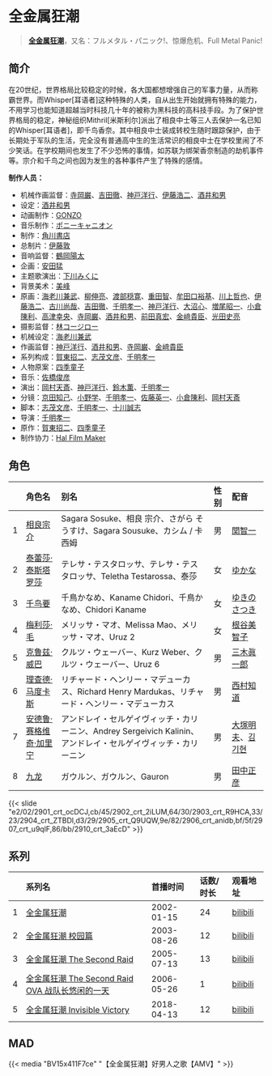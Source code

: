 # 全金属狂潮


> <u>**[全金属狂潮](https://bgm.tv/subject/334)**</u>，又名：フルメタル・パニック!、惊爆危机、Full Metal Panic!

## 简介

在20世纪，世界格局比较稳定的时候，各大国都想增强自己的军事力量，从而称霸世界。而Whisper[耳语者]这种特殊的人类，自从出生开始就拥有特殊的能力，不用学习也能知道超越当时科技几十年的被称为黑科技的高科技手段。为了保护世界格局的稳定，神秘组织Mithril[米斯利尔]派出了相良中士等三人去保护一名已知的Whisper[耳语者]，即千鸟香奈。其中相良中士装成转校生随时跟踪保护，由于长期处于军队的生活，完全没有普通高中生的生活常识的相良中士在学校里闹了不少笑话。在学校期间也发生了不少恐怖的事情，如苏联为绑架香奈制造的劫机事件等。宗介和千鸟之间也因为发生的各种事件产生了特殊的感情。

**制作人员：**
- 机械作画监督：[寺岡巌](https://bgm.tv/person/11592)、[吉田徹](https://bgm.tv/person/418)、[神戸洋行](https://bgm.tv/person/3678)、[伊藤浩二](https://bgm.tv/person/1966)、[酒井和男](https://bgm.tv/person/11837)
- 设定：[酒井和男](https://bgm.tv/person/11837)
- 动画制作：[GONZO](https://bgm.tv/person/541)
- 音乐制作：[ポニーキャニオン](https://bgm.tv/person/64)
- 制作：[角川書店](https://bgm.tv/person/518)
- 总制片：[伊藤敦](https://bgm.tv/person/666)
- 音响监督：[鶴岡陽太](https://bgm.tv/person/29)
- 企画：[安田猛](https://bgm.tv/person/710)
- 主题歌演出：[下川みくに](https://bgm.tv/person/6810)
- 背景美术：[美峰](https://bgm.tv/person/27305)
- 原画：[海老川兼武](https://bgm.tv/person/9236)、[柳伸亮](https://bgm.tv/person/12298)、[渡部穏寛](https://bgm.tv/person/23345)、[重田智](https://bgm.tv/person/11434)、[牟田口裕基](https://bgm.tv/person/14511)、[川上哲也](https://bgm.tv/person/3515)、[伊藤浩二](https://bgm.tv/person/1966)、[古川尚哉](https://bgm.tv/person/12503)、[吉田徹](https://bgm.tv/person/418)、[千明孝一](https://bgm.tv/person/61)、[神戸洋行](https://bgm.tv/person/3678)、[大沼心](https://bgm.tv/person/2860)、[増尾昭一](https://bgm.tv/person/2366)、[小倉陳利](https://bgm.tv/person/11403)、[高津幸央](https://bgm.tv/person/22377)、[寺岡巌](https://bgm.tv/person/11592)、[酒井和男](https://bgm.tv/person/11837)、[前田真宏](https://bgm.tv/person/1105)、[金﨑貴臣](https://bgm.tv/person/3101)、[光田史亮](https://bgm.tv/person/12286)
- 摄影监督：[林コージロー](https://bgm.tv/person/861)
- 机械设定：[海老川兼武](https://bgm.tv/person/9236)
- 作画监督：[神戸洋行](https://bgm.tv/person/3678)、[酒井和男](https://bgm.tv/person/11837)、[寺岡巌](https://bgm.tv/person/11592)、[金﨑貴臣](https://bgm.tv/person/3101)
- 系列构成：[賀東招二](https://bgm.tv/person/60)、[志茂文彦](https://bgm.tv/person/63)、[千明孝一](https://bgm.tv/person/61)
- 人物原案：[四季童子](https://bgm.tv/person/59)
- 音乐：[佐橋俊彦](https://bgm.tv/person/72)
- 演出：[岡村天斎](https://bgm.tv/person/920)、[神戸洋行](https://bgm.tv/person/3678)、[鈴木薫](https://bgm.tv/person/13047)、[千明孝一](https://bgm.tv/person/61)
- 分镜：[京田知己](https://bgm.tv/person/2183)、[小野学](https://bgm.tv/person/2718)、[千明孝一](https://bgm.tv/person/61)、[佐藤英一](https://bgm.tv/person/2014)、[小倉陳利](https://bgm.tv/person/11403)、[岡村天斎](https://bgm.tv/person/920)
- 脚本：[志茂文彦](https://bgm.tv/person/63)、[千明孝一](https://bgm.tv/person/61)、[十川誠志](https://bgm.tv/person/242)
- 导演：[千明孝一](https://bgm.tv/person/61)
- 原作：[賀東招二](https://bgm.tv/person/60)、[四季童子](https://bgm.tv/person/59)
- 制作协力：[Hal Film Maker](https://bgm.tv/person/2604)

## 角色

|     |   角色名   |   别名  | 性别 |  配音  |
|:--- |:------  |:----      |:---  |:--   |
| 1 | [相良宗介](https://bgm.tv/character/2901) | Sagara Sosuke、相良 宗介、さがら そうすけ、Sagara Sousuke、カシム / 卡西姆 | 男 | [関智一](https://bgm.tv/person/3868) |
| 2 | [泰蕾莎·泰斯塔罗莎](https://bgm.tv/character/2902) | テレサ・テスタロッサ、テレサ・テスタロッサ、Teletha Testarossa、泰莎 | 女 | [ゆかな](https://bgm.tv/person/3824) |
| 3 | [千鸟要](https://bgm.tv/character/2903) | 千鳥かなめ、Kaname Chidori、千鳥かなめ、Chidori Kaname | 女 | [ゆきのさつき](https://bgm.tv/person/3821) |
| 4 | [梅利莎·毛](https://bgm.tv/character/2904) | メリッサ・マオ、Melissa Mao、メリッサ・マオ、Uruz 2 | 女 | [根谷美智子](https://bgm.tv/person/3893) |
| 5 | [克鲁兹·威巴](https://bgm.tv/character/2905) | クルツ・ウェーバー、Kurz Weber、クルツ・ウェーバー、Uruz 6 | 男 | [三木眞一郎](https://bgm.tv/person/4101) |
| 6 | [理查德·马度卡斯](https://bgm.tv/character/2906) | リチャード・ヘンリー・マデューカス、Richard Henry Mardukas、リチャード・ヘンリー・マデューカス | 男 | [西村知道](https://bgm.tv/person/3892) |
| 7 | [安德鲁·赛格维奇·加里宁](https://bgm.tv/character/2907) | アンドレイ・セルゲイヴィッチ・カリーニン、Andrey Sergeivich Kalinin、アンドレイ・セルゲイヴィッチ・カリーニン | 男 | [大塚明夫](https://bgm.tv/person/3832)、[김기현](https://bgm.tv/person/44047) |
| 8 | [九龙](https://bgm.tv/character/2910) | ガウルン、ガウルン、Gauron | 男 | [田中正彦](https://bgm.tv/person/3891) |

{{< slide "e2/02/2901_crt_ocDCJ,cb/45/2902_crt_2iLUM,64/30/2903_crt_R9HCA,33/23/2904_crt_ZTBDl,d3/29/2905_crt_Q9UQW,9e/82/2906_crt_anidb,bf/5f/2907_crt_u9qlF,86/bb/2910_crt_3aEcD" >}}

## 系列

|     |   系列名   |   首播时间  | 话数/时长  | 观看地址 |
|:---  |:------    |:----      |:---       |:---  |
| 1 |[全金属狂潮](https://bgm.tv/subject/334)| 2002-01-15 | 24 | [bilibili](https://www.bilibili.com/bangumi/play/ep43393)  |
| 2 |[全金属狂潮 校园篇](https://bgm.tv/subject/338)| 2003-08-26 | 12 | [bilibili](https://www.bilibili.com/video/BV1vs411U78W)  |
| 3 |[全金属狂潮 The Second Raid](https://bgm.tv/subject/337)| 2005-07-13 | 13 | [bilibili](https://www.bilibili.com/video/BV1pp411d7gb)  |
| 4 |[全金属狂潮 The Second Raid OVA 战队长悠闲的一天](https://bgm.tv/subject/2689)| 2006-05-26 | 1 | [bilibili](https://www.bilibili.com/bangumi/play/ss3572)  |
| 5 |[全金属狂潮 Invisible Victory](https://bgm.tv/subject/150246)| 2018-04-13 | 12 | [bilibili](https://www.bilibili.com/bangumi/play/ss23852)  |


## MAD

{{< media  "BV15x411F7ce" 
"【全金属狂潮】好男人之歌【AMV】" >}}

